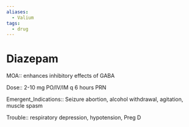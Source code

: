 ```yaml
---
aliases:
  - Valium
tags:
  - drug
---
```

# Diazepam  
  
MOA:: enhances inhibitory effects of GABA  
  
Dose:: 2-10 mg PO/IV/IM q 6 hours PRN  
  
Emergent_Indications:: Seizure abortion, alcohol withdrawal, agitation, muscle spasm  
  
Trouble:: respiratory depression, hypotension, Preg D